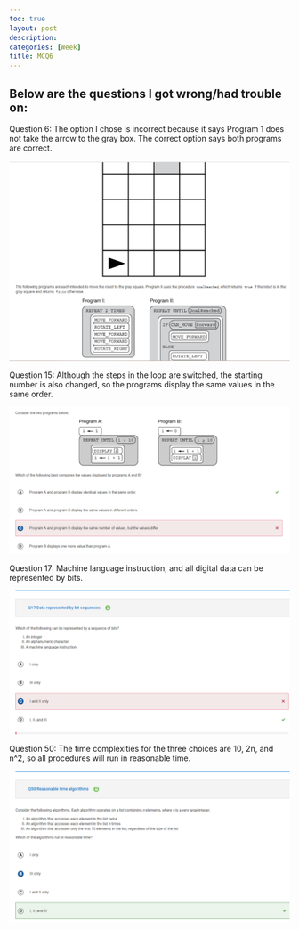 ```yaml
---
toc: true
layout: post
description:
categories: [Week]
title: MCQ6
---
```


## Below are the questions I got wrong/had trouble on:

Question 6:
The option I chose is incorrect because it says Program 1 does not take the arrow to the gray box. The correct option says both programs are correct.

![20206](https://raw.githubusercontent.com/raisinbran25/csp2/master/images/20206.png)

Question 15:
Although the steps in the loop are switched, the starting number is also changed, so the programs display the same values in the same order.

![202015](https://raw.githubusercontent.com/raisinbran25/csp2/master/images/202015.png)

Question 17:
Machine language instruction, and all digital data can be represented by bits.

![202017](https://raw.githubusercontent.com/raisinbran25/csp2/master/images/202017.png)

Question 50:
The time complexities for the three choices are 10, 2n, and n^2, so all procedures will run in reasonable time.

![202050](https://raw.githubusercontent.com/raisinbran25/csp2/master/images/202050.png)
